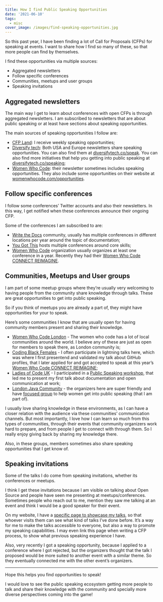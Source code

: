 ```yaml
---
title: How I find Public Speaking Opportunities
date: '2021-06-10'
tags:
  - misc
cover_image: /images/find-speaking-opportunities.jpg
---
```


<!--![cover image with post title, microphone and sparkles emoji](/images/find-speaking-opportunities.jpg)-->

So this past year, I have been finding a lot of Call for Proposals (CFPs) for speaking at events. I want to share how I find so many of these, so that more people can find by themselves.

I find these opportunities via multiple sources:
* Aggregated newsletters
* Follow specific conferences
* Communities, meetups and user groups
* Speaking invitations

## Aggregated newsletters
The main way I get to learn about conferences with open CFPs is through aggregated newsletters. I am subscribed to newsletters that are about public speaking or at least have sections about speaking opportunities.

The main sources of speaking opportunities I follow are:
* [CFP Land](https://www.cfpland.com/): I receive weekly speaking opportunities;
* [Diversify tech](https://www.diversifytech.co): Both USA and Europe newsletters share speaking opportunities. You can also find them at [diversifytech.co/speak](https://www.diversifytech.co/speak). You can also find more initiatives that help you getting into public speaking at [diversifytech.co/speaking](https://www.diversifytech.co/speaking);
* [Women Who Code](https://www.womenwhocode.com): their newsletter sometimes includes speaking opportunities. They also include some opportunities on their website at [womenwhocode.com/opportunities](https://www.womenwhocode.com/opportunities).


## Follow specific conferences

I follow some conferences’ Twitter accounts and also their newsletters. In this way, I get notified when these conferences announce their ongoing CFP.

Some of the conferences I am subscribed to are:
* [Write the Docs](https://www.writethedocs.org/) community, usually has multiple conferences in different locations per year around the topic of documentation;
* [You Got This](https://yougotthis.io/) hosts multiple conferences around core skills;
* [Women Who Code](https://www.womenwhocode.com/) organization usually organizes at least one conference in a year. Recently they had their [Women Who Code CONNECT REIMAGINE](https://connectreimagine.womenwhocode.dev/).

## Communities, Meetups and User groups

I am part of some meetup groups where they’re usually very welcoming to having people from the community share knowledge through talks. These are great opportunities to get into public speaking.

So if you think of meetups you are already a part of, they might have opportunities for your to speak.

Here’s some communities I know that are usually open for having community members present and sharing their knowledge.

* [Women Who Code London](https://www.meetup.com/Women-Who-Code-London/) - The women who code has a lot of local communities around the world. I believe any of these are just as open for members to speak there, as London community is;
* [Coding Black Females](https://www.meetup.com/Coding-Black-Females/) - I often participate in lightning talks here, which was where I first presentend and validated my talk about GitHub profiles, that I later applied for and got accepted to speak at this year’s [Women Who Code CONNECT REIMAGINE](https://connectreimagine.womenwhocode.dev/);
* [Ladies of Code UK](https://www.meetup.com/Ladies-of-Code-UK/) - I participated in a [Public Speaking workshop](https://www.meetup.com/Ladies-of-Code-UK/events/272472641/), that led me to present my first talk about documentation and open communication at work;
* [London Java Community](https://www.meetup.com/Londonjavacommunity/) - the organizers here are super friendly and have [focused group](https://meetamentor.co.uk/aspiring-women-speakers/) to help women get into public speaking (that I am part of).

I usually love sharing knowledge in these environments, as I can have a closer relation with the audience via these communities’ communication channels. But most importantly, I love how I can learn so much from this types of communities, through their events that community organizers work hard to prepare, and from people I get to connect with through them. So I really enjoy giving back by sharing my knowledge there.

Also, in these groups, members sometimes also share speaking opportunities that I get know of.

## Speaking invitations

Some of the talks I do come from speaking invitations, whether its conferences or meetups.

I think I get these invitations because I am visible on talking about Open Source and people have seen me presenting at meetups/conferences. Sometimes people who reach out to me, mention they saw me talking at an event and think I would be a good speaker for their event.

On my website, I have a [specific page to showcase my talks](https://isabelcosta.github.io/talks/), so that whoever visits them can see what kind of talks I’ve done before. It’s a way for me to make the talks accessible to everyone, but also a way to promote my speaking capabilities. I may even link this page when writing a CFP process, to show what previous speaking experience I have.

Also, very recently I got a speaking opportunity, because I applied to a conference where I got rejected, but the organizers thought that the talk I proposed would be more suited to another event with a similar theme. So they eventually connected me with the other event’s organizers.

---

Hope this helps you find opportunities to speak!

I would love to see the public speaking ecosystem getting more people to talk and share their knowledge with the community and specially more diverse perspectives coming into the game!
